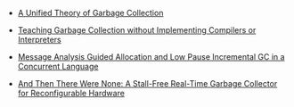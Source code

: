 * [A Unified Theory of Garbage Collection](http://www.cs.virginia.edu/~cs415/reading/bacon-garbage.pdf)

* [Teaching Garbage Collection without Implementing Compilers or Interpreters](http://faculty.cs.byu.edu/~jay/static/cooper-sigcse2013.pdf)

* [Message Analysis Guided Allocation and Low Pause Incremental GC in a Concurrent Language](http://user.it.uu.se/~kostis/Papers/ismm04.pdf)

* [And Then There Were None: A Stall-Free Real-Time Garbage Collector for Reconfigurable Hardware](http://researcher.watson.ibm.com/researcher/files/us-bacon/Bacon12AndThen.pdf)
